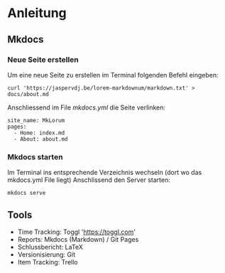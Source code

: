 # Anleitung

## Mkdocs
### Neue Seite erstellen

Um eine neue Seite zu erstellen im Terminal folgenden Befehl eingeben:

    curl 'https://jaspervdj.be/lorem-markdownum/markdown.txt' > docs/about.md

Anschliessend im File *mkdocs.yml* die Seite verlinken:

    site_name: MkLorum
    pages:
      - Home: index.md
      - About: about.md

### Mkdocs starten

Im Terminal ins entsprechende Verzeichnis wechseln (dort wo das mkdocs.yml File liegt)
Anschlissend den Server starten:

	mkdocs serve



## Tools
* Time Tracking: Toggl 'https://toggl.com'
* Reports: Mkdocs (Markdown) / Git Pages
* Schlussbericht: LaTeX
* Versionisierung: Git
* Item Tracking: Trello

